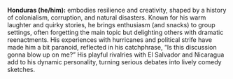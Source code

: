 **Honduras (he/him):** embodies resilience and creativity, shaped by a history of colonialism, corruption, and natural disasters. Known for his warm laughter and quirky stories, he brings enthusiasm (and snacks) to group settings, often forgetting the main topic but delighting others with dramatic reenactments. His experiences with hurricanes and political strife have made him a bit paranoid, reflected in his catchphrase, “Is this discussion gonna blow up on me?” His playful rivalries with El Salvador and Nicaragua add to his dynamic personality, turning serious debates into lively comedy sketches.